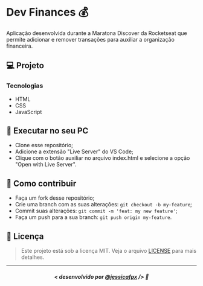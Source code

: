 <!-- <h1 align="center">
    <img src="./assets/gif.gif" alt="Gif da aplicação"/>
</h1> -->


# Dev Finances 💰
Aplicação desenvolvida durante a Maratona Discover da Rocketseat que permite adicionar e remover transações para auxiliar a organização financeira.

## 💻 Projeto

### Tecnologias
- HTML
- CSS
- JavaScript

<!-- ### Conhecimentos obtidos
- Utilização do SASS, que possibilita a criação de variáveis, funções, aninhamento de classes, importação de arquivos, entre outras diversas funcionalidades;
- Utilização do efeito Vanilla Tilt, que possibilita efeito 3D no card;
- Utilização do conceito de responsividade no layout das telas. -->


## 🔧 Executar no seu PC

- Clone esse repositório;
- Adicione a extensão "Live Server" do VS Code;
- Clique com o botão auxiliar no arquivo index.html e selecione a opção "Open with Live Server".

## 🤔 Como contribuir

- Faça um fork desse repositório;
- Crie uma branch com as suas alterações: `git checkout -b my-feature`;
- Commit suas alterações: `git commit -m 'feat: my new feature'`;
- Faça um push para a sua branch: `git push origin my-feature`.

## 📜 Licença

> Este projeto está sob a licença MIT. Veja o arquivo [LICENSE](https://github.com/jessicafpx/dev-finances/blob/main/LICENSE.md) para mais detalhes.

---

##### <p align="center"> <strong> < desenvolvido por <a href="https://github.com/jessicafpx"> @jessicafpx</a> /> </strong> 👋

